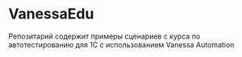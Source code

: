 # VanessaEdu
Репозитарий содержит примеры сценариев с курса по автотестированию для 1С с использованием Vanessa Automation

